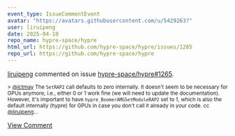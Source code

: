 ```yaml
---
event_type: IssueCommentEvent
avatar: "https://avatars.githubusercontent.com/u/5429263?"
user: liruipeng
date: 2025-04-10
repo_name: hypre-space/hypre
html_url: https://github.com/hypre-space/hypre/issues/1265
repo_url: https://github.com/hypre-space/hypre
---
```


<a href='https://github.com/liruipeng' target='_blank'>liruipeng</a> commented on issue <a href='https://github.com/hypre-space/hypre/issues/1265' target='_blank'>hypre-space/hypre#1265</a>.

<small>> [@ictmay](https://github.com/ictmay) The `SetRAP2` call defaults to zero internally. It doesn't seem to be necessary for GPUs anymore, i.e., either 0 or 1 work fine (we will need to update the documentation). However, it's important to have `hypre_BoomerAMGSetModuleRAP2` set to 1, which is also the default internally (hypre) for GPUs in case you don't call it already in your code. cc [@liruipeng](https://github.com/liruipeng)...</small>

<a href='https://github.com/hypre-space/hypre/issues/1265' target='_blank'>View Comment</a>